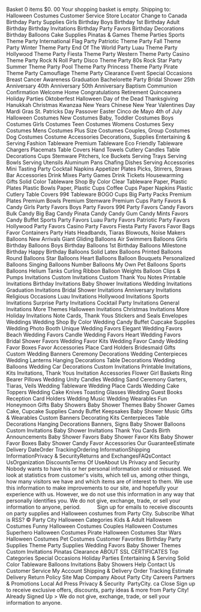 Basket 0 items $0. 00 Your shopping basket is empty. Shipping to: Halloween Costumes Customer Service Store Locator Change to Canada Birthday Party Supplies Girls Birthday Boys Birthday 1st Birthday Adult Birthday Birthday Invitations Birthday Party Favors Birthday Decorations Birthday Balloons Cake Supplies Pinatas & Games Theme Parties Sports Theme Party International Flag Party Patriotic Theme Party Fall Theme Party Winter Theme Party End Of The World Party Luau Theme Party Hollywood Theme Party Fiesta Theme Party Western Theme Party Casino Theme Party Rock N Roll Party Disco Theme Party 80s Rock Star Party Summer Theme Party Pool Theme Party Princess Theme Party Pirate Theme Party Camouflage Theme Party Clearance Event Special Occasions Breast Cancer Awareness Graduation Bachelorette Party Bridal Shower 25th Anniversary 40th Anniversary 50th Anniversary Baptism Communion Confirmation Welcome Home Congratulations Retirement Quinceanera Holiday Parties Oktoberfest Halloween Day of the Dead Thanksgiving Hanukkah Christmas Kwanzaa New Years Chinese New Year Valentines Day Mardi Gras St. Patricks Day Passover Easter Cinco de Mayo 4th of July Halloween Costumes New Costumes Baby, Toddler Costumes Boys Costumes Girls Costumes Teen Costumes Womens Costumes Sexy Costumes Mens Costumes Plus Size Costumes Couples, Group Costumes Dog Costumes Costume Accessories Decorations, Supplies Entertaining & Serving Fashion Tableware Premium Tableware Eco Friendly Tableware Chargers Placemats Table Covers Hand Towels Cutlery Candles Table Decorations Cups Stemware Pitchers, Ice Buckets Serving Trays Serving Bowls Serving Utensils Aluminum Pans Chafing Dishes Serving Accessories Mini Tasting Party Cocktail Napkins Appetizer Plates Picks, Stirrers, Straws Bar Accessories Drink Mixes Party Games Drink Tickets Housewarming Gifts Solid Color Tableware Shop By Color Clear Tableware Paper, Plastic Plates Plastic Bowls Paper, Plastic Cups Coffee Cups Paper Napkins Plastic Cutlery Table Covers 99¢ Tableware BOGO Cups Big Party Packs Premium Plates Premium Bowls Premium Stemware Premium Cups Party Favors & Candy Girls Party Favors Boys Party Favors 99¢ Party Favors Candy Favors Bulk Candy Big Bag Candy Pinata Candy Candy Gum Candy Mints Favors Candy Buffet Sports Party Favors Luau Party Favors Patriotic Party Favors Hollywood Party Favors Casino Party Favors Fiesta Party Favors Favor Bags Favor Containers Party Hats Headbands, Tiaras Blowouts, Noise Makers Balloons New Arrivals Giant Gliding Balloons Air Swimmers Balloons Girls Birthday Balloons Boys Birthday Balloons 1st Birthday Balloons Milestone Birthday Happy Birthday Balloons Solid Latex Balloons Printed Balloons Round Balloons Star Balloons Heart Balloons Balloon Bouquets Personalized Balloons Singing Balloons Number Balloons My Own Pet Balloons Sports Balloons Helium Tanks Curling Ribbon Balloon Weights Balloon Clips & Pumps Invitations Custom Invitations Custom Thank You Notes Printable Invitations Birthday Invitations Baby Shower Invitations Wedding Invitations Graduation Invitations Bridal Shower Invitations Anniversary Invitations Religious Occasions Luau Invitations Hollywood Invitations Sports Invitations Surprise Party Invitations Cocktail Party Invitations General Invitations More Themes Halloween Invitations Christmas Invitations More Holiday Invitations Note Cards, Thank Yous Stickers and Seals Envelopes Weddings Wedding Shop By Color Wedding Candy Buffet Cupcake Supplies Wedding Photo Booth Unique Wedding Favors Elegant Wedding Favors Beach Wedding Favors Candle Wedding Favors Heart Wedding Favors Bridal Shower Favors Wedding Favor Kits Wedding Favor Candy Wedding Favor Boxes Favor Accessories Place Card Holders Bridesmaid Gifts Custom Wedding Banners Ceremony Decorations Wedding Centerpieces Wedding Lanterns Hanging Decorations Table Decorations Wedding Balloons Wedding Car Decorations Custom Invitations Printable Invitations, Kits Invitations, Thank Yous Invitation Accessories Flower Girl Baskets Ring Bearer Pillows Wedding Unity Candles Wedding Sand Ceremony Garters, Tiaras, Veils Wedding Tableware Wedding Place Cards Wedding Cake Toppers Wedding Cake Knives Toasting Glasses Wedding Guest Books Reception Card Holders Wedding Music Wedding Wearables Fun Honeymoon Gifts Baby Showers Baby Shower Themes Baby Shower Games Cake, Cupcake Supplies Candy Buffet Keepsakes Baby Shower Music Gifts & Wearables Custom Banners Decorating Kits Centerpieces Table Decorations Hanging Decorations Banners, Signs Baby Shower Balloons Custom Invitations Baby Shower Invitations Thank You Cards Birth Announcements Baby Shower Favors Baby Shower Favor Kits Baby Shower Favor Boxes Baby Shower Candy Favor Accessories Our GuaranteeEstimate Delivery DateOrder TrackingOrdering InformationShipping InformationPrivacy & SecurityReturns and ExchangesFAQsContact UsOrganization DiscountsTerms Of UseAbout Us Privacy and Security Nobody wants to have his or her personal information sold or misused. We look at statistics from customer's visits, which tell us, among other things, how many visitors we have and which items are of interest to them. We use this information to make improvements to our site, and hopefully your experience with us. However, we do not use this information in any way that personally identifies you. We do not give, exchange, trade, or sell your information to anyone, period.           Sign up for emails to receive discounts on party supplies and Halloween costumes from Party City. Subscribe What is RSS? © Party City Halloween Categories Kids & Adult Halloween Costumes Funny Halloween Costumes Couples Halloween Costumes Superhero Halloween Costumes Pirate Halloween Costumes Star Wars Halloween Costumes Pet Costumes Customer Favorites Birthday Party Supplies Theme Party Supplies Wedding Favors Baby Shower Themes Custom Invitations Pinatas Clearance ABOUT SSL CERTIFICATES Top Categories Special Occasions Holiday Parties Entertaining & Serving Solid Color Tableware Balloons Invitations Baby Showers Help Contact Us Customer Service My Account Shipping & Delivery Order Tracking Estimate Delivery Return Policy Site Map Company About Party City Careers Partners & Promotions Local Ad Press Privacy & Security  PartyCity. ca Close Sign up to receive exclusive offers, discounts, party ideas & more from Party City! Already Signed Up > We do not give, exchange, trade, or sell your information to anyone.